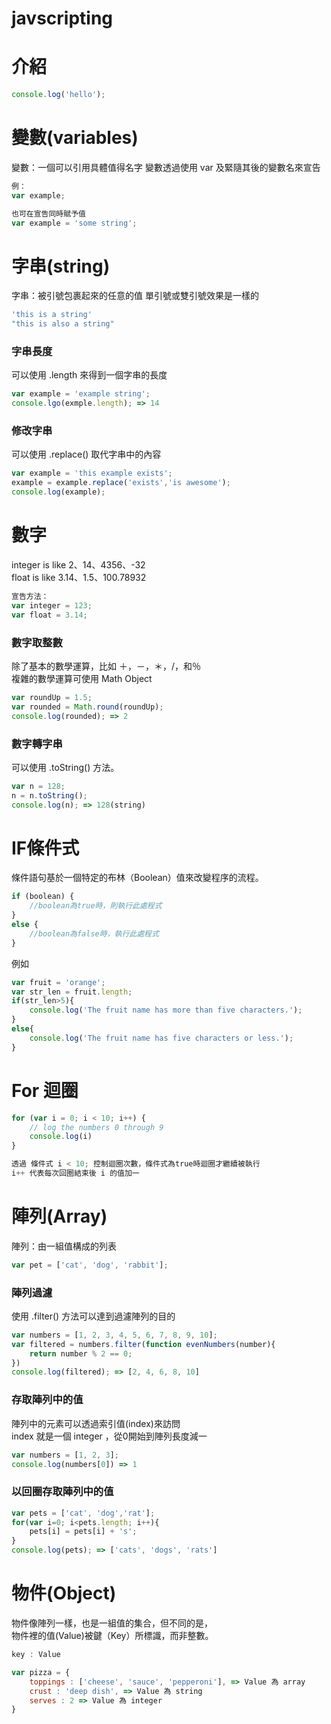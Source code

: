 # javscripting

# 介紹
```js
console.log('hello');
```

# 變數(variables)
變數：一個可以引用具體值得名字
變數透過使用 var 及緊隨其後的變數名來宣告

```js
例：
var example;

也可在宣告同時賦予值
var example = 'some string';
```

# 字串(string)
字串：被引號包裹起來的任意的值
單引號或雙引號效果是一樣的
```js
'this is a string'
"this is also a string"
```

### 字串長度
可以使用 .length 來得到一個字串的長度
```js
var example = 'example string';
console.lgo(exmple.length); => 14
```

### 修改字串
可以使用 .replace() 取代字串中的內容
```js
var example = 'this example exists';
example = example.replace('exists','is awesome');
console.log(example);
```


# 數字
integer is like 2、14、4356、-32  
float is like 3.14、1.5、100.78932

```js
宣告方法：
var integer = 123;
var float = 3.14;
```

### 數字取整數
除了基本的數學運算，比如 ＋，－，＊，/，和％  
複雜的數學運算可使用 Math Object

```js
var roundUp = 1.5;
var rounded = Math.round(roundUp);
console.log(rounded); => 2
```

### 數字轉字串
可以使用 .toString() 方法。

```js
var n = 128;
n = n.toString();
console.log(n); => 128(string)
```


# IF條件式
條件語句基於一個特定的布林（Boolean）值來改變程序的流程。 
```js
if (boolean) {  
    //boolean為true時，則執行此處程式  
}
else {  
    //boolean為false時，執行此處程式
} 
```

例如
```js
var fruit = 'orange';
var str_len = fruit.length;
if(str_len>5){
    console.log('The fruit name has more than five characters.');
}
else{
    console.log('The fruit name has five characters or less.');
}
```

# For 迴圈

```js
for (var i = 0; i < 10; i++) {  
    // log the numbers 0 through 9  
    console.log(i)  
}

透過 條件式 i < 10; 控制迴圈次數，條件式為true時迴圈才繼續被執行
i++ 代表每次回圈結束後 i 的值加一
```

# 陣列(Array)
陣列：由一組值構成的列表
```js
var pet = ['cat', 'dog', 'rabbit'];
```

### 陣列過濾
使用 .filter() 方法可以達到過濾陣列的目的
```js
var numbers = [1, 2, 3, 4, 5, 6, 7, 8, 9, 10];
var filtered = numbers.filter(function evenNumbers(number){
    return number % 2 == 0;
})
console.log(filtered); => [2, 4, 6, 8, 10]
```

### 存取陣列中的值

陣列中的元素可以透過索引值(index)來訪問  
index 就是一個 integer ，從0開始到陣列長度減一

```js
var numbers = [1, 2, 3];
console.log(numbers[0]) => 1
```

### 以回圈存取陣列中的值

```js
var pets = ['cat', 'dog','rat'];
for(var i=0; i<pets.length; i++){
    pets[i] = pets[i] + 's';
}
console.log(pets); => ['cats', 'dogs', 'rats']
```


# 物件(Object)
物件像陣列一樣，也是一組值的集合，但不同的是，  
物件裡的值(Value)被鍵（Key）所標識，而非整數。
```js
key : Value

var pizza = {
    toppings : ['cheese', 'sauce', 'pepperoni'], => Value 為 array
    crust : 'deep dish', => Value 為 string
    serves : 2 => Value 為 integer
}
```


